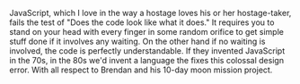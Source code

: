 JavaScript, which I love in the way a hostage loves his or her hostage-taker,  fails the test of "Does the code look like what it does." It requires you to stand on your head with every finger in some random orifice to get simple stuff done if it involves any waiting. On the other hand if no waiting is involved, the code is perfectly understandable. If they invented JavaScript in the 70s, in the 80s we'd invent a language the fixes this colossal design error. With all respect to Brendan and his 10-day moon mission project. 
